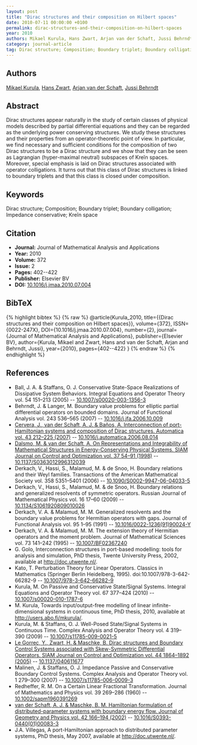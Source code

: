 ```yaml
---
layout: post
title: "Dirac structures and their composition on Hilbert spaces"
date: 2010-07-11 00:00:00 +0100
permalink: dirac-structures-and-their-composition-on-hilbert-spaces
year: 2010
authors: Mikael Kurula, Hans Zwart, Arjan van der Schaft, Jussi Behrndt
category: journal-article
tag: Dirac structure; Composition; Boundary triplet; Boundary colligation; Impedance conservative; Kreĭn space
---
```

 
## Authors
[Mikael Kurula](authors/mikael-kurula), [Hans Zwart](authors/hans-zwart), [Arjan van der Schaft](authors/arjan-van-der-schaft), [Jussi Behrndt](authors/jussi-behrndt)
 
## Abstract
Dirac structures appear naturally in the study of certain classes of physical models described by partial differential equations and they can be regarded as the underlying power conserving structures. We study these structures and their properties from an operator-theoretic point of view. In particular, we find necessary and sufficient conditions for the composition of two Dirac structures to be a Dirac structure and we show that they can be seen as Lagrangian (hyper-maximal neutral) subspaces of Kreĭn spaces. Moreover, special emphasis is laid on Dirac structures associated with operator colligations. It turns out that this class of Dirac structures is linked to boundary triplets and that this class is closed under composition.
 
## Keywords
Dirac structure; Composition; Boundary triplet; Boundary colligation; Impedance conservative; Kreĭn space
 
## Citation
- **Journal:** Journal of Mathematical Analysis and Applications
- **Year:** 2010
- **Volume:** 372
- **Issue:** 2
- **Pages:** 402--422
- **Publisher:** Elsevier BV
- **DOI:** [10.1016/j.jmaa.2010.07.004](https://doi.org/10.1016/j.jmaa.2010.07.004)
 
## BibTeX
{% highlight bibtex %}
{% raw %}
@article{Kurula_2010,
  title={{Dirac structures and their composition on Hilbert spaces}},
  volume={372},
  ISSN={0022-247X},
  DOI={10.1016/j.jmaa.2010.07.004},
  number={2},
  journal={Journal of Mathematical Analysis and Applications},
  publisher={Elsevier BV},
  author={Kurula, Mikael and Zwart, Hans and van der Schaft, Arjan and Behrndt, Jussi},
  year={2010},
  pages={402--422}
}
{% endraw %}
{% endhighlight %}
 
## References
- Ball, J. A. & Staffans, O. J. Conservative State-Space Realizations of Dissipative System Behaviors. Integral Equations and Operator Theory vol. 54 151–213 (2005) -- [10.1007/s00020-003-1356-3](https://doi.org/10.1007/s00020-003-1356-3)
- Behrndt, J. & Langer, M. Boundary value problems for elliptic partial differential operators on bounded domains. Journal of Functional Analysis vol. 243 536–565 (2007) -- [10.1016/j.jfa.2006.10.009](https://doi.org/10.1016/j.jfa.2006.10.009)
- [Cervera, J., van der Schaft, A. J. & Baños, A. Interconnection of port-Hamiltonian systems and composition of Dirac structures. Automatica vol. 43 212–225 (2007)](interconnection-of-port-hamiltonian-systems-and-composition-of-dirac-structures) -- [10.1016/j.automatica.2006.08.014](https://doi.org/10.1016/j.automatica.2006.08.014)
- [Dalsmo, M. & van der Schaft, A. On Representations and Integrability of Mathematical Structures in Energy-Conserving Physical Systems. SIAM Journal on Control and Optimization vol. 37 54–91 (1998)](on-representations-and-integrability-of-mathematical-structures-in-energy-conserving-physical-systems) -- [10.1137/S0363012996312039](https://doi.org/10.1137/S0363012996312039)
- Derkach, V., Hassi, S., Malamud, M. & de Snoo, H. Boundary relations and their Weyl families. Transactions of the American Mathematical Society vol. 358 5351–5401 (2006) -- [10.1090/S0002-9947-06-04033-5](https://doi.org/10.1090/S0002-9947-06-04033-5)
- Derkach, V., Hassi, S., Malamud, M. & de Snoo, H. Boundary relations and generalized resolvents of symmetric operators. Russian Journal of Mathematical Physics vol. 16 17–60 (2009) -- [10.1134/S1061920809010026](https://doi.org/10.1134/S1061920809010026)
- Derkach, V. A. & Malamud, M. M. Generalized resolvents and the boundary value problems for Hermitian operators with gaps. Journal of Functional Analysis vol. 95 1–95 (1991) -- [10.1016/0022-1236(91)90024-Y](https://doi.org/10.1016/0022-1236(91)90024-Y)
- Derkach, V. A. & Malamud, M. M. The extension theory of Hermitian operators and the moment problem. Journal of Mathematical Sciences vol. 73 141–242 (1995) -- [10.1007/BF02367240](https://doi.org/10.1007/BF02367240)
- G. Golo, Interconnection structures in port-based modelling: tools for analysis and simulation, PhD thesis, Twente University Press, 2002, available at http://doc.utwente.nl/.
- Kato, T. Perturbation Theory for Linear Operators. Classics in Mathematics (Springer Berlin Heidelberg, 1995). doi:10.1007/978-3-642-66282-9 -- [10.1007/978-3-642-66282-9](https://doi.org/10.1007/978-3-642-66282-9)
- Kurula, M. On Passive and Conservative State/Signal Systems. Integral Equations and Operator Theory vol. 67 377–424 (2010) -- [10.1007/s00020-010-1787-6](https://doi.org/10.1007/s00020-010-1787-6)
- M. Kurula, Towards input/output-free modelling of linear infinite-dimensional systems in continuous time, PhD thesis, 2010, available at http://users.abo.fi/mkurula/.
- Kurula, M. & Staffans, O. J. Well-Posed State/Signal Systems in Continuous Time. Complex Analysis and Operator Theory vol. 4 319–390 (2009) -- [10.1007/s11785-009-0021-5](https://doi.org/10.1007/s11785-009-0021-5)
- [Le Gorrec, Y., Zwart, H. & Maschke, B. Dirac structures and Boundary Control Systems associated with Skew-Symmetric Differential Operators. SIAM Journal on Control and Optimization vol. 44 1864–1892 (2005)](dirac-structures-and-boundary-control-systems-associated-with-skew-symmetric-differential-operators) -- [10.1137/040611677](https://doi.org/10.1137/040611677)
- Malinen, J. & Staffans, O. J. Impedance Passive and Conservative Boundary Control Systems. Complex Analysis and Operator Theory vol. 1 279–300 (2007) -- [10.1007/s11785-006-0009-3](https://doi.org/10.1007/s11785-006-0009-3)
- Redheffer, R. M. On a Certain Linear Fractional Transformation. Journal of Mathematics and Physics vol. 39 269–286 (1960) -- [10.1002/sapm1960391269](https://doi.org/10.1002/sapm1960391269)
- [van der Schaft, A. J. & Maschke, B. M. Hamiltonian formulation of distributed-parameter systems with boundary energy flow. Journal of Geometry and Physics vol. 42 166–194 (2002)](hamiltonian-formulation-of-distributed-parameter-systems-with-boundary-energy-flow) -- [10.1016/S0393-0440(01)00083-3](https://doi.org/10.1016/S0393-0440(01)00083-3)
- J.A. Villegas, A port-Hamiltonian approach to distributed parameter systems, PhD thesis, May 2007, available at http://doc.utwente.nl/.

